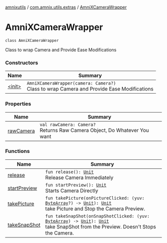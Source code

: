 [amnixutils](../../index.md) / [com.amnix.utils.extras](../index.md) / [AmniXCameraWrapper](./index.md)

# AmniXCameraWrapper

`class AmniXCameraWrapper`

Class to wrap Camera and Provide Ease Modifications

### Constructors

| Name | Summary |
|---|---|
| [&lt;init&gt;](-init-.md) | `AmniXCameraWrapper(camera: Camera?)`<br>Class to wrap Camera and Provide Ease Modifications |

### Properties

| Name | Summary |
|---|---|
| [rawCamera](raw-camera.md) | `val rawCamera: Camera?`<br>Returns Raw Camera Object, Do Whatever You want |

### Functions

| Name | Summary |
|---|---|
| [release](release.md) | `fun release(): `[`Unit`](https://kotlinlang.org/api/latest/jvm/stdlib/kotlin/-unit/index.html)<br>Release Camera Immediately |
| [startPreview](start-preview.md) | `fun startPreview(): `[`Unit`](https://kotlinlang.org/api/latest/jvm/stdlib/kotlin/-unit/index.html)<br>Starts Camera Directly |
| [takePicture](take-picture.md) | `fun takePicture(onPictureClicked: (yuv: `[`ByteArray`](https://kotlinlang.org/api/latest/jvm/stdlib/kotlin/-byte-array/index.html)`?) -> `[`Unit`](https://kotlinlang.org/api/latest/jvm/stdlib/kotlin/-unit/index.html)`): `[`Unit`](https://kotlinlang.org/api/latest/jvm/stdlib/kotlin/-unit/index.html)<br>take Picture and Stop the Camera Preview. |
| [takeSnapShot](take-snap-shot.md) | `fun takeSnapShot(onSnapShotClicked: (yuv: `[`ByteArray`](https://kotlinlang.org/api/latest/jvm/stdlib/kotlin/-byte-array/index.html)`) -> `[`Unit`](https://kotlinlang.org/api/latest/jvm/stdlib/kotlin/-unit/index.html)`): `[`Unit`](https://kotlinlang.org/api/latest/jvm/stdlib/kotlin/-unit/index.html)<br>take SnapShot from the Preview. Doesn't Stops the Camera. |

